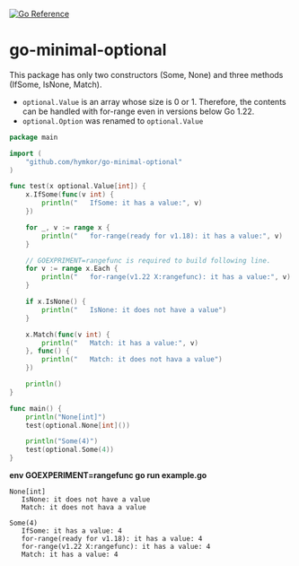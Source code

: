 [![Go Reference](https://pkg.go.dev/badge/github.com/hymkor/go-minimal-optional.svg)](https://pkg.go.dev/github.com/hymkor/go-minimal-optional)

go-minimal-optional
===================

This package has only two constructors (Some, None) and three methods (IfSome, IsNone, Match).

+ `optional.Value` is an array whose size is 0 or 1. Therefore, the contents can be handled with for-range even in versions below Go 1.22.
+ `optional.Option` was renamed to `optional.Value`

```example.go
package main

import (
    "github.com/hymkor/go-minimal-optional"
)

func test(x optional.Value[int]) {
    x.IfSome(func(v int) {
        println("   IfSome: it has a value:", v)
    })

    for _, v := range x {
        println("   for-range(ready for v1.18): it has a value:", v)
    }

    // GOEXPRIMENT=rangefunc is required to build following line.
    for v := range x.Each {
        println("   for-range(v1.22 X:rangefunc): it has a value:", v)
    }

    if x.IsNone() {
        println("   IsNone: it does not have a value")
    }

    x.Match(func(v int) {
        println("   Match: it has a value:", v)
    }, func() {
        println("   Match: it does not hava a value")
    })

    println()
}

func main() {
    println("None[int]")
    test(optional.None[int]())

    println("Some(4)")
    test(optional.Some(4))
}
```

**env GOEXPERIMENT=rangefunc go run example.go**

```env GOEXPERIMENT=rangefunc go run example.go|
None[int]
   IsNone: it does not have a value
   Match: it does not hava a value

Some(4)
   IfSome: it has a value: 4
   for-range(ready for v1.18): it has a value: 4
   for-range(v1.22 X:rangefunc): it has a value: 4
   Match: it has a value: 4

```
